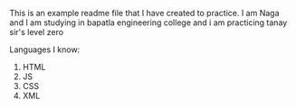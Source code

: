 This is an  example readme file that I have created to practice. I am Naga and I am studying in bapatla engineering college and i am practicing tanay sir's level zero

Languages I know:
1. HTML
2. JS
3. CSS
4. XML
